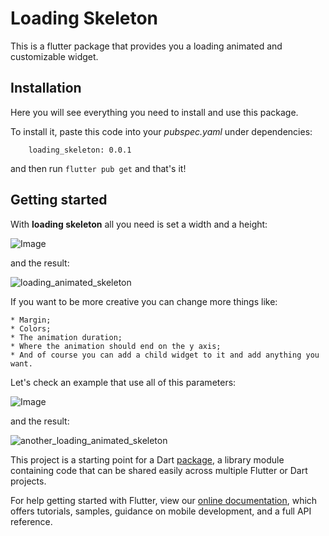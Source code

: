# Loading Skeleton

This is a flutter package that provides you a loading animated and customizable widget.

## Installation

Here you will see everything you need to install and use this package.

To install it, paste this code into your *pubspec.yaml* under dependencies:
```
    loading_skeleton: 0.0.1
```
and then run `flutter pub get` and that's it!

## Getting started

With **loading skeleton** all you need is set a width and a height:

![Image](https://github.com/jpgpa/loading_skeleton_widget/blob/master/assets/Screenshot%202021-03-03%20at%2014.22.40.png)

and the result:

![loading_animated_skeleton](https://media.giphy.com/media/uC0PTR2rgZ4cYD2xmY/giphy.gif)

If you want to be more creative you can change more things like:

    * Margin;
    * Colors;
    * The animation duration;
    * Where the animation should end on the y axis;
    * And of course you can add a child widget to it and add anything you want.

Let's check an example that use all of this parameters:

![Image](https://github.com/jpgpa/loading_skeleton_widget/blob/master/assets/Screenshot%202021-03-03%20at%2014.36.05.png)

and the result:

![another_loading_animated_skeleton](https://media.giphy.com/media/AzsZwdKfnDBrMXZUn0/giphy.gif)

This project is a starting point for a Dart
[package](https://flutter.dev/developing-packages/),
a library module containing code that can be shared easily across
multiple Flutter or Dart projects.

For help getting started with Flutter, view our 
[online documentation](https://flutter.dev/docs), which offers tutorials, 
samples, guidance on mobile development, and a full API reference.
